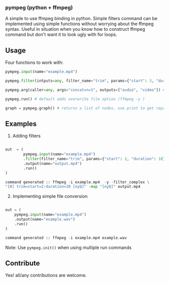 ### pympeg (python + ffmpeg)

A simple to use ffmpeg binding in python. Simple filters command can be implemented using simple functions without worrying about the ffmpeg syntax.
Useful in situation when you know how to construct ffmpeg command but don't want it to look ugly with for loops. 


## Usage

Four functions to work with:
```python
pympeg.input(name="example.mp4")
```
```python
pympeg.filter(intputs=any, filter_name="trim", params={"start": 3, "duration": 10})
```
```python
pympeg.arg(caller=any, args="concat=n=1", outputs=["audio", "video"]) # inputs= is available
```
```python
pympeg.run() # default adds overwrite file option (ffmpeg -y )
```
```python
graph = pympeg.graph() # returns a list of nodes, use print to get representation
```

## Examples
1. Adding filters
```python

out  = (
        pympeg.input(name="example.mp4")
        .filter(filter_name="trim", params={"start": 2, "duration": 10})
        .output(name="output.mp4")
        .run()
)

command generated :: ffmpeg -i example.mp4  -y -filter_complex \
"[0] trim=start=2:duration=10 [nyQ]" -map "[nyQ]" output.mp4 
```

2. Implementing simple file conversion
```python

out = (
    pympeg.input(name="example.mp4")
    .output(name="example.wav")
    .run()
)

command generated :: ffmpeg -i example.mp4 example.wav 
```

Note: Use ```pympeg.init()``` when using multiple run commands

## Contribute
Yes! all/any contributions are welcome.

